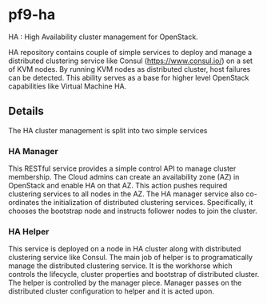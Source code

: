 # pf9-ha
HA : High Availability cluster management for OpenStack.

HA repository contains couple of simple services to deploy and manage a distributed clustering service like Consul (https://www.consul.io/) on a set of KVM nodes.
By running KVM nodes as distributed cluster, host failures can be detected. This ability serves as a base for higher level OpenStack capabilities like Virtual Machine HA.

## Details
The HA cluster management is split into two simple services

### HA Manager
This RESTful service provides a simple control API to manage cluster membership. The Cloud admins can create an availability zone (AZ) in OpenStack and enable HA on that AZ. This action pushes required clustering services to all nodes in the AZ.
The HA manager service also co-ordinates the initialization of distributed clustering services. Specifically, it chooses the bootstrap node and instructs follower nodes to join the cluster.

### HA Helper
This service is deployed on a node in HA cluster along with distributed clustering service like Consul. The main job of helper is to programatically manage the distributed clustering service. It is the workhorse which controls the lifecycle, cluster properties and bootstrap of distributed cluster.
The helper is controlled by the manager piece. Manager passes on the distributed cluster configuration to helper and it is acted upon.

